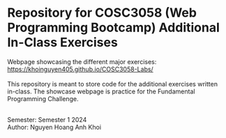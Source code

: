 <h1>Repository for COSC3058 (Web Programming Bootcamp) Additional In-Class Exercises</h1>

Webpage showcasing the different major exercises: https://khoinguyen405.github.io/COSC3058-Labs/
<br><br>
This repository is meant to store code for the additional exercises written in-class. The showcase webpage is practice for the Fundamental Programming Challenge.
<br><br>
<footer>
Semester: Semester 1 2024
<br>
Author: Nguyen Hoang Anh Khoi
</footer>
